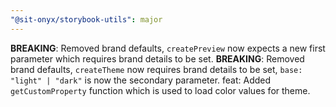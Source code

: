 ```yaml
---
"@sit-onyx/storybook-utils": major
---
```


**BREAKING**: Removed brand defaults, `createPreview` now expects a new first parameter which requires brand details to be set.
**BREAKING**: Removed brand defaults, `createTheme` now requires brand details to be set, `base: "light" | "dark"` is now the secondary parameter.
feat: Added `getCustomProperty` function which is used to load color values for theme.
